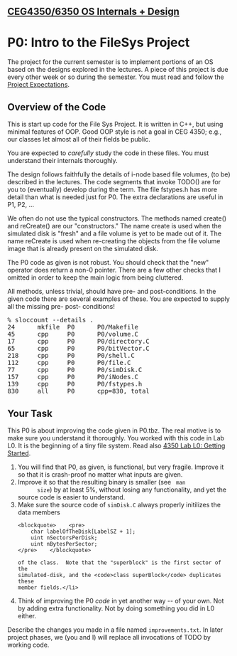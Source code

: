 
<h2>
<a href="http://cecs.wright.edu/~pmateti/Courses/4350/Top/">CEG4350/6350 OS Internals + Design</a></h2>

<h1>P0: Intro to the FileSys Project</h1>

<p>The project for the current semester is to implement portions of an
OS based on the designs explored in the lectures.  A piece of this
project is due every other week or so during the semester.  You must
read and follow the
<a href="4350projects.html">Project Expectations</a>.

<h2> Overview of the Code</h2>

This is start up code for the File Sys Project.  It is written in C++,
but using minimal features of OOP.  Good OOP style is not a goal in
CEG 4350; e.g., our classes let almost all of their fields be public.

You are expected to *carefully* study the code in these files.  You
must understand their internals thoroughly.

The design follows faithfully the details of i-node based file
volumes, (to be) described in the lectures.  The code segments that
invoke TODO() are for you to (eventually) develop during the term.
The file fstypes.h has more detail than what is needed just for P0.
The extra declarations are useful in P1, P2, ...

We often do not use the typical constructors.  The methods named
create() and reCreate() are our "constructors."  The name create is
used when the simulated disk is "fresh" and a file volume is yet to be
made out of it.  The name reCreate is used when re-creating the
objects from the file volume image that is already present on the
simulated disk.

The P0 code as given is not robust.   You should check that the "new"
operator does return a non-0 pointer.  There are a few other checks
that I omitted in order to keep the main logic from being cluttered.

All methods, unless trivial, should have pre- and post-conditions.  In
the given code there are several examples of these.  You are expected
to supply all the missing pre- post- conditions!

<pre>
% sloccount --details .
24      mkfile  P0      P0/Makefile
45      cpp     P0      P0/volume.C
17      cpp     P0      P0/directory.C
65      cpp     P0      P0/bitVector.C
218     cpp     P0      P0/shell.C
112     cpp     P0      P0/file.C
77      cpp     P0      P0/simDisk.C
157     cpp     P0      P0/iNodes.C
139     cpp     P0      P0/fstypes.h
830     all     P0      cpp=830, total
</pre>

<h2>Your Task</h2>

<p>
This P0 is about improving the code given in P0.tbz.  The real motive
is to make sure you understand it thoroughly.  You worked with this
code in Lab L0.  It is the beginning of a tiny file system.
Read also <a href="../4350L0.html">4350 Lab L0: Getting Started</a>.

<ol>

  <li>You will find that P0, as given, is functional, but very fragile.
    Improve it so that it is crash-proof no matter what inputs are
    given.  </li>

  <li>Improve it so that the resulting binary is smaller (see <code> man
      size</code>) by at least 5%, without losing any functionality, and yet
    the source code is easier to understand.  </li>

  <li>Make sure the source code of <code>simDisk.C</code> always
    properly initilizes the data members 

    <blockquote>    <pre>
        char labelOfTheDisk[LabelSZ + 1];
        uint nSectorsPerDisk;
        uint nBytesPerSector;
    </pre>    </blockquote>

    of the class.  Note that the "superblock" is the first sector of the
    simulated-disk, and the <code>class superBlock</code> duplicates these
    member fields.</li>

  <li>Think of improving the P0 <i>code</i> in yet another way -- of
    your own.  Not by adding extra functionality.  Not by doing
    something you did in L0 either.

</ol>
<p>Describe the changes you made in a file
named <code>improvements.txt</code>.  In later project phases, we (you
and I) will replace all invocations of TODO by working
code.</p>

